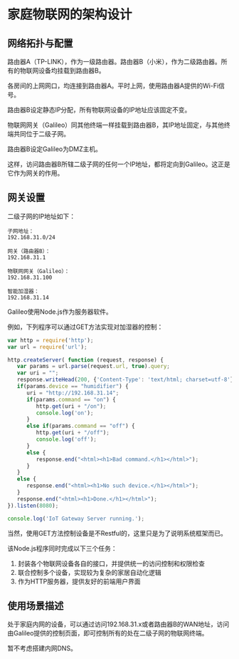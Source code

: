 # 家庭物联网的架构设计

## 网络拓扑与配置

路由器A（TP-LINK），作为一级路由器。路由器B（小米），作为二级路由器。所有的物联网设备均挂载到路由器B。

各房间的上网网口，均连接到路由器A。平时上网，使用路由器A提供的Wi-Fi信号。

路由器B设定静态IP分配，所有物联网设备的IP地址应该固定不变。

物联网网关（Galileo）同其他终端一样挂载到路由器B，其IP地址固定，与其他终端共同位于二级子网。

路由器B设定Galileo为DMZ主机。

这样，访问路由器B所辖二级子网的任何一个IP地址，都将定向到Galileo。这正是它作为网关的作用。

## 网关设置

二级子网的IP地址如下：

```
子网地址：
192.168.31.0/24

网关（路由器B）：
192.168.31.1

物联网网关（Galileo）：
192.168.31.100

智能加湿器：
192.168.31.14
```

Galileo使用Node.js作为服务器软件。

例如，下列程序可以通过GET方法实现对加湿器的控制：

```JavaScript
var http = require('http');
var url = require('url');

http.createServer( function (request, response) {
   var params = url.parse(request.url, true).query;
   var uri = "";
   response.writeHead(200, {'Content-Type': 'text/html; charset=utf-8'});
   if(params.device == "humidifier") {
      uri = "http://192.168.31.14";
      if(params.command == "on") {
         http.get(uri + "/on");
         console.log('on');
      }
      else if(params.command == "off") {
         http.get(uri + "/off");
         console.log('off');
      }
      else {
         response.end("<html><h1>Bad command.</h1></html>");
      }
   }
   else {
      response.end("<html><h1>No such device.</h1></html>");
   }
   response.end("<html><h1>Done.</h1></html>");
}).listen(8080);

console.log('IoT Gateway Server running.');
```

当然，使用GET方法控制设备是不Restful的，这里只是为了说明系统框架而已。

该Node.js程序同时完成以下三个任务：

1. 封装各个物联网设备各自的接口，并提供统一的访问控制和权限检查
2. 联合控制多个设备，实现较为复杂的家居自动化逻辑
3. 作为HTTP服务器，提供友好的前端用户界面

## 使用场景描述

处于家庭内网的设备，可以通过访问192.168.31.x或者路由器B的WAN地址，访问由Galileo提供的控制页面，即可控制所有的处在二级子网的物联网终端。

暂不考虑搭建内网DNS。
